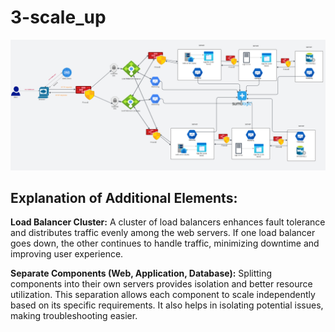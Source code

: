 # 3-scale_up

![](https://github.com/ElGaharbiAyoub/alx-system_engineering-devops/blob/master/0x09-web_infrastructure_design/3-scale_up.png)

## Explanation of Additional Elements:

**Load Balancer Cluster:** A cluster of load balancers enhances fault tolerance and distributes traffic evenly among the web servers. If one load balancer goes down, the other continues to handle traffic, minimizing downtime and improving user experience.

**Separate Components (Web, Application, Database):** Splitting components into their own servers provides isolation and better resource utilization. This separation allows each component to scale independently based on its specific requirements. It also helps in isolating potential issues, making troubleshooting easier.
